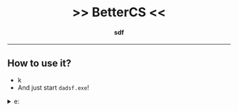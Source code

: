 <h1 align="center"> >> BetterCS << </h1> 
<h4 align="center">sdf</a></h4>

------

## How to use it?

  - k
  - And just start `dadsf.exe`!

<details>
  <summary>e:</summary>
  
  ![ert](e)
</details>
